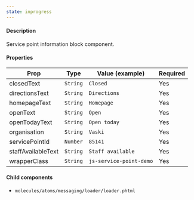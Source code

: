 ```yaml
---
state: inprogress
---
```


#### Description

Service point information block component.

#### Properties

| Prop               | Type     | Value (example)         | Required |
| ------------------ | -------- | ----------------------- | -------- |
| closedText         | `String` | `Closed`                | Yes      |
| directionsText     | `String` | `Directions`            | Yes      |
| homepageText       | `String` | `Homepage`              | Yes      |
| openText           | `String` | `Open`                  | Yes      |
| openTodayText      | `String` | `Open today`            | Yes      |
| organisation       | `String` | `Vaski`                 | Yes      |
| servicePointId     | `Number` | `85141`                 | Yes      |
| staffAvailableText | `String` | `Staff available`       | Yes      |
| wrapperClass       | `String` | `js-service-point-demo` | Yes      |

#### Child components

- `molecules/atoms/messaging/loader/loader.phtml`
